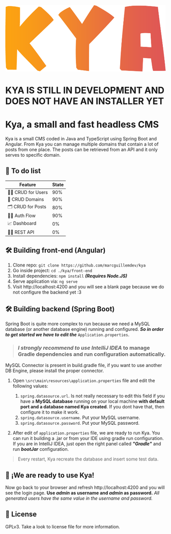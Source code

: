 ﻿![kya logo](https://github.com/marcguillemdev/kya/blob/main/front-end/src/assets/kya-logo-no-shadow.png?raw=true)

# KYA IS STILL IN DEVELOPMENT AND DOES NOT HAVE AN INSTALLER YET


# Kya, a small and fast headless CMS

Kya is a small CMS coded in Java and TypeScript using Spring Boot and Angular. From Kya you can manage multiple domains that contain a lot of posts from one place. The posts can be retrieved from an API and it only serves to specific domain.

## 🔨 To do list

| Feature            | State |
|--------------------|-------|
|  👷‍♂️ CRUD for Users | 90%   |
|  📖 CRUD Domains    | 90%   |
|  🗂️ CRUD for Posts  | 80%   |
|  👮‍♀️ Auth Flow      | 90%   |
|  📈 Dashboard       | 0%    |
|  💁‍♂️ REST API       | 0%    |

## 🛠️ Building front-end (Angular)

 1. Clone repo: `git clone https://github.com/marcguillemdev/kya`
 2. Go inside project: `cd ./kya/front-end`
 3. Install dependencies: `npm install` ***(Requires Node.JS)***
 4. Serve application via: `ng serve`
 5. Visit http://localhost:4200 and you will see a blank page because we do not configure the backend yet :3

## 🛠️ Building backend (Spring Boot)

Spring Boot is quite more complex to run because we need a MySQL database (or another database engine) running and configured. ***So in order to get started we have to edit the*** `Application.properties`. 

> ### ***I strongly recommend to use IntelliJ IDEA*** to manage Gradle dependencies and run configuration automatically.

MySQL Connector is present in build.gradle file, if you want to use another DB Engine, please install the proper connector.

1. Open `\src\main\resources\application.properties` file and edit the following values:
	1. `spring.datasource.url`. Is not really necessary to edit this field if you have a **MySQL database** running on your local machine **with default port and a database named Kya created**. If you dont have that, then configure it to make it work.
	2. `spring.datasource.username`. Put your MySQL username.
	3. `spring.datasource.password`. Put your MySQL password.
	
2. After edit of `application.properties` file, we are ready to run Kya. You can run it building a .jar or from your IDE using gradle run configuration. If you are in IntelliJ IDEA, just open the right panel called ***"Gradle"*** and run ***bootJar*** configuration.

> Every restart, Kya recreate the database and insert some test data.

## 🎉 ¡We are ready to use Kya!
Now go back to your browser and refresh http://localhost:4200 and you will see the login page.
**Use *admin* as username and *admin* as password.** *All generated users have the same value in the username and password.*

## 💼 License
GPLv3. Take a look to license file for more information.


